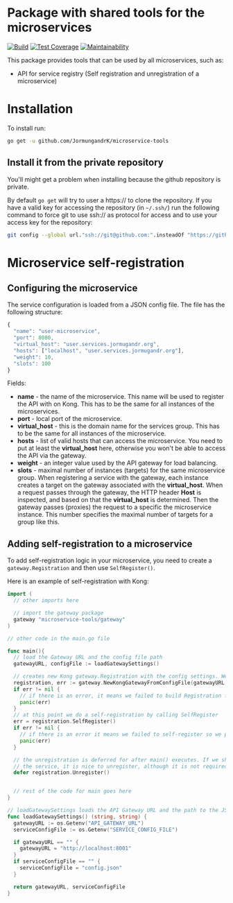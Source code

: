 Package with shared tools for the microservices
===============================================

[![Build](https://travis-ci.com/JormungandrK/microservice-tools.svg?token=UB5yzsLHNSbtjSYrGbWf&branch=master)](https://travis-ci.com/JormungandrK/microservice-tools)
[![Test Coverage](https://api.codeclimate.com/v1/badges/b2cc2c65045b0a12e6e7/test_coverage)](https://codeclimate.com/repos/59e72590aed7c5028e000970/test_coverage)
[![Maintainability](https://api.codeclimate.com/v1/badges/b2cc2c65045b0a12e6e7/maintainability)](https://codeclimate.com/repos/59e72590aed7c5028e000970/maintainability)

This package provides tools that can be used by all microservices, such as:
 * API for service registry (Self registration and unregistration of a microservice)

# Installation

To install run:
```bash
go get -u github.com/JormungandrK/microservice-tools
```

## Install it from the private repository

You'll might get a problem when installing because the github repository is private.

By default ```go get``` will try to user a https:// to clone the repository.
If you have a valid key for accessing the repository (in ```~/.ssh/```) run the
following command to force git to use ssh:// as protocol for access and to use
your access key for the repository:

```bash
git config --global url."ssh://git@github.com:".insteadOf "https://github.com"
```

# Microservice self-registration

## Configuring the microservice

The service configuration is loaded from a JSON config file. The file has the following
structure:

```javascript
{
  "name": "user-microservice",
  "port": 8080,
  "virtual_host": "user.services.jormugandr.org",
  "hosts": ["localhost", "user.services.jormugandr.org"],
  "weight": 10,
  "slots": 100
}
```
Fields:
 * **name** - the name of the microservice. This name will be used to register the API with on Kong. This has to be the same for all instances of the microservices.
 * **port** - local port of the microservice.
 * **virtual_host** - this is the domain name for the services group. This has to be the same for all instances of the microservice.
 * **hosts** - list of valid hosts that can access the microservice. You need to put at least the **virtual_host** here, otherwise you won't be able to access the API via the gateway.
 * **weight** - an integer value used by the API gateway for load balancing.
 * **slots** - maximal number of instances (targets) for the same microservice group. When registering a service with the gateway, each instance creates a target
 on the gateway associated with the **virtual_host**. When a request passes through the gateway, the HTTP header **Host** is inspected, and based on that the **virtual_host** is determined. Then the gateway passes (proxies) the request to a specific the microservice instance. This number specifies the maximal number of targets for a group like this.


## Adding self-registration to a microservice

To add self-registration logic in your microservice, you need to create a ```gateway.Registration``` and then use ```SelfRegister()```.

Here is an example of self-registration with Kong:
```go
import (
  // other imports here

  // import the gateway package
  gateway "microservice-tools/gateway"
)

// other code in the main.go file

func main(){
  // load the Gateway URL and the config file path
  gatewayURL, configFile := loadGatewaySettings()

  // creates new Kong gateway.Registration with the config settings. We pass the default http client here.
  registration, err := gateway.NewKongGatewayFromConfigFile(gatewayURL, &http.Client{}, configFile)
  if err != nil {
    // if there is an error, it means we failed to build Registration for Kong.
    panic(err)
  }
  // at this point we do a self-registration by calling SelfRegister
  err = registration.SelfRegister()
  if err != nil {
    // if there is an error it means we failed to self-register so we panic with error
    panic(err)
  }

  // the unregistration is deferred for after main() executes. If we shut down
  // the service, it is nice to unregister, although it is not required.
  defer registration.Unregister()


  // rest of the code for main goes here
}

// loadGatewaySettings loads the API Gateway URL and the path to the JSON config file from ENV variables.
func loadGatewaySettings() (string, string) {
  gatewayURL := os.Getenv("API_GATEWAY_URL")
  serviceConfigFile := os.Getenv("SERVICE_CONFIG_FILE")

  if gatewayURL == "" {
    gatewayURL = "http://localhost:8001"
  }
  if serviceConfigFile == "" {
    serviceConfigFile = "config.json"
  }

  return gatewayURL, serviceConfigFile
}
```
